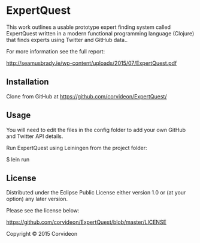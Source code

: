 # ExpertQuest

This work outlines a usable prototype expert finding system called ExpertQuest written in a modern functional programming language (Clojure) that finds experts using Twitter and GitHub data..

For more information see the full report:

http://seamusbrady.ie/wp-content/uploads/2015/07/ExpertQuest.pdf

## Installation

Clone from GitHub at https://github.com/corvideon/ExpertQuest/


## Usage

You will need to edit the files in the config folder to add your own GitHub and Twitter API details.

Run ExpertQuest using Leiningen from the project folder:

$ lein run


## License

Distributed under the Eclipse Public License either version 1.0 or (at
your option) any later version.

Please see the license below:

https://github.com/corvideon/ExpertQuest/blob/master/LICENSE

Copyright © 2015 Corvideon

